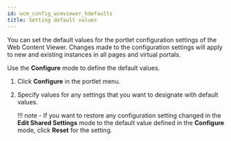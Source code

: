 ```yaml
---
id: wcm_config_wcmviewer_hdefaults
title: Setting default values
---
```


You can set the default values for the portlet configuration settings of the Web Content Viewer. Changes made to the configuration settings will apply to new and existing instances in all pages and virtual portals.

Use the **Configure** mode to define the default values. 

1. Click **Configure** in the portlet menu.

2. Specify values for any settings that you want to designate with default values.

    !!! note
        - If you want to restore any configuration setting changed in the **Edit Shared Settings** mode to the default value defined in the **Configure** mode, click **Reset** for the setting.